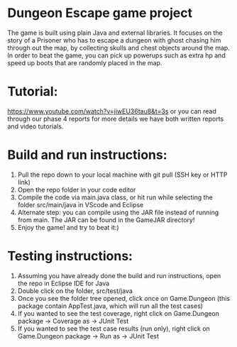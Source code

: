 # Dungeon Escape game project

The game is built using plain Java and external libraries. It focuses on the story of a Prisoner who has to escape a dungeon with ghost chasing him through out the map, by collecting skulls and chest objects around the map. In order to beat the game, you can pick up powerups such as extra hp and speed up boots that are randomly placed in the map.

# Tutorial:

https://www.youtube.com/watch?v=jiwEU36tau8&t=3s or you can read through our phase 4 reports for more details we have both written reports and video tutorials.

# Build and run instructions:

1. Pull the repo down to your local machine with git pull (SSH key or HTTP link)
2. Open the repo folder in your code editor
3. Compile the code via main.java class, or hit run while selecting the folder src/main/java in VScode and Eclipse
4. Alternate step: you can compile using the JAR file instead of running from main. The JAR can be found in the GameJAR directory!
5. Enjoy the game! and try to beat it:)

# Testing instructions:

1. Assuming you have already done the build and run instructions, open the repo in Eclipse IDE for Java
2. Double click on the folder, src/test/java
3. Once you see the folder tree opened, click once on Game.Dungeon (this package contain AppTest.java, which will run all the test cases)
4. If you wanted to see the test coverage, right click on Game.Dungeon package -> Coverage as -> JUnit Test
5. If you wanted to see the test case results (run only), right click on Game.Dungeon package -> Run as -> JUnit Test
